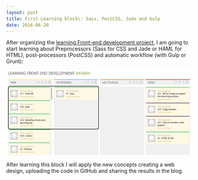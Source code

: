```yaml
---
layout: post
title: First Learning block\: Sass, PostCSS, Jade and Gulp
date: 2016-06-20
---
```


After organizing the <a href="https://tree.taiga.io/project/cristinafsanz-improving-in-front-end-development/kanban" alt="Kanban Learning Front-end development">learning Front-end development project</a>, I am going to start learning about Preprocessors (Sass for CSS and Jade or HAML for HTML), post-processors (PostCSS) and automatic workflow (with Gulp or Grunt):

<img src="../images/blog/first_learning_block.jpg" alt="First learning block" />

After learning this block I will apply the new concepts creating a web design, uploading the code in GitHub and sharing the results in the blog.
